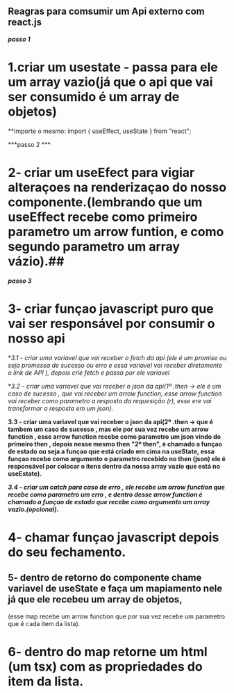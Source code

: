 ##  Reagras para comsumir um Api externo com react.js

***passo 1***
#  1.criar um usestate - passa para ele um array vazio(já que o api que vai ser consumido é um array de objetos)
**importe o mesmo:  import { useEffect, useState } from "react";

***passo 2 ***
#  2- criar um useEfect para vigiar alteraçoes na renderizaçao do nosso componente.(lembrando que um useEffect recebe como primeiro parametro um arrow funtion, e como segundo parametro um array vázio).##

***passo 3***
# 3- criar funçao javascript puro que vai ser responsável por consumir o nosso api 
**3.1 - criar uma variavel que vai receber o fetch da api (ele é um promise ou seja promessa de sucesso ou erro e essa variavel vai receber diretamente o link de API ), depois crie fetch e passa por ele variavel*


**3.2 - criar uma variavel que vai receber o json da api(1º .then -> ele é um caso de sucesso , que vai receber um arrow function, esse arrow function vai receber como parametro a resposta da requesição (r), esse ere vai transformar a resposta em um json).*

**3.3 - criar uma variavel que vai receber o json da api(2º .then -> que é tambem um caso de sucesso , mas ele por sua vez recebe um arrow function , esse arrow function recebe como parametro um json vindo do primeiro then , depois nesse mesmo then "2º then", é chamado a funçao de estado ou seja a funçao que está criado em cima na useState, essa funçao recebe como argumento o parametro recebido no then (json) ele é responsável por colocar o itens dentro da nossa array vazio que está no useEstate).**

***3.4 - criar um catch para caso de erro , ele recebe um arrow function que recebe como parametro um erro , e dentro desse arrow function é chamado a funçao de estado que recebe como argumento um array vazio.(opcional).***

# 4- chamar funçao  javascript depois do seu fechamento.

##  5- dentro de retorno do componente chame variavel de useState e faça um mapiamento nele já que ele recebeu um array de objetos,
(esse map recebe um arrow function que por sua vez recebe um parametro que é cada item da lista).

# 6- dentro do map retorne um html (um tsx) com as propriedades do item da lista.